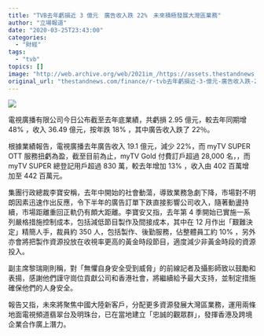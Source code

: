 ```yaml
---
title: "TVB去年虧損近 3 億元　廣告收入跌 22%　未來積極發展大灣區業務"
author: "立場報道"
date: "2020-03-25T23:43:00"
categories:
  - "財經"
tags:
  - "tvb"
topics: []
image: "http://web.archive.org/web/2021im_/https://assets.thestandnews.com/media/photos/20200325-2320copy_hQ1Kq.png"
original_url: "thestandnews.com/finance/r-tvb去年虧損近-3-億元-廣告收入跌-22-未來積極發展大灣區業務"
---
```

![](http://web.archive.org/web/2021im_/https://assets.thestandnews.com/media/photos/20200325-2320copy_hQ1Kq.png)

電視廣播有限公司今日公布截至去年底業績，共虧損 2.95 億元，較去年同期增 48% ，收入 36.49 億元，按年跌 18% ，其中廣告收入跌了 22％。

根據業績報告，電視廣播去年廣告收入 19.1 億元，減少 22%，而 myTV SUPER OTT 服務扭虧為盈，截至目前為止，myTV Gold 付費訂戶超過 28,000 名，，而 myTV SUPER 總登記用戶超過 830 萬，較去年增加 13% ，收入由 402 百萬增加至 442 百萬元。

集團行政總裁李寶安稱，去年中開始的社會動蕩，導致業務急劇下降，市場對不明朗因素迅速作出反應，令下半年的廣告訂單下跌直接影響公司收入，隨著動盪持續，市場距離重回正軌仍有頗大距離。李寶安又指，去年第 4 季開始已實施一系列嚴格措施控制成本，包括減低節目製作及間接成本，其中在 12 月作出「艱難決定」精簡人手，裁員約 350 人，包括製作、後勤服務，佔整體員工約 10% ，另外亦會將把製作資源投放在收視率更高的黃金時段節目，適度減少非黃金時段的資源投入。

副主席黎瑞剛則稱，對「無懼自身安全受到威脅」的前線記者及攝影師致以鼓勵和表揚，感謝他們謹守崗位貢獻公司和香港社會，將繼續給予最大支持，並制定措施確保他們的人身安全。

報告又指，未來將聚焦中國大陸新客戶，分配更多資源發展大灣區業務，運用兩條地面電視頻道翡翠台及明珠台，已在當地建立「忠誠的觀眾群」，發揮香港及跨境企業合作廣上潛力。
